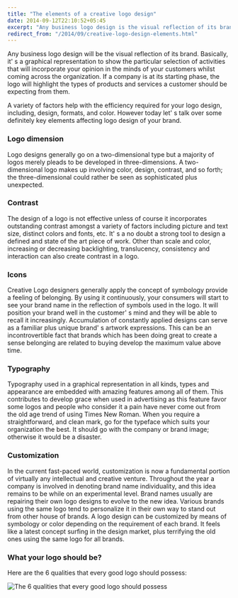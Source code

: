 ```yaml
---
title: "The elements of a creative logo design"
date: 2014-09-12T22:10:52+05:45
excerpt: "Any business logo design is the visual reflection of its brand."
redirect_from: "/2014/09/creative-logo-design-elements.html"
---
```


Any business logo design will be the visual reflection of its brand. Basically, it' s a graphical representation to show the particular selection of activities that will incorporate your opinion in the minds of your customers whilst coming across the organization. If a company is at its starting phase, the logo will highlight the types of products and services a customer should be expecting from them.

A variety of factors help with the efficiency required for your logo design, including, design, formats, and color. However today let' s talk over some definitely key elements affecting logo design of your brand.

### Logo dimension

Logo designs generally go on a two-dimensional type but a majority of logos merely pleads to be developed in three-dimensions. A two-dimensional logo makes up involving color, design, contrast, and so forth; the three-dimensional could rather be seen as sophisticated plus unexpected.

### Contrast

The design of a logo is not effective unless of course it incorporates outstanding contrast amongst a variety of factors including picture and text size, distinct colors and fonts, etc. It' s a no doubt a strong tool to design a defined and state of the art piece of work. Other than scale and color, increasing or decreasing backlighting, translucency, consistency and interaction can also create contrast in a logo.

### Icons

Creative Logo designers generally apply the concept of symbology provide a feeling of belonging. By using it continuously, your consumers will start to see your brand name in the reflection of symbols used in the logo. It will position your brand well in the customer' s mind and they will be able to recall it increasingly.  Accumulation of constantly applied designs can serve as a familiar plus unique brand' s artwork expressions. This can be an incontrovertible fact that brands which has been doing great to create a sense belonging are related to buying develop the maximum value above time.

### Typography

Typography used in a graphical representation in all kinds, types and appearance are embedded with amazing features among all of them. This contributes to develop grace when used in advertising as this feature favor some logos and people who consider it a pain have never come out from the old age trend of using Times New Roman. When you require a straightforward, and clean mark, go for the typeface which suits your organization the best. It should go with the company or brand image; otherwise it would be a disaster.

### Customization

In the current fast-paced world, customization is now a fundamental portion of virtually any intellectual and creative venture. Throughout the year a company is involved in denoting brand name individuality, and this idea remains to be while on an experimental level. Brand names usually are repairing their own logo designs to evolve to the new idea. Various brands using the same logo tend to personalize it in their own way to stand out from other house of brands. A logo design can be customized by means of symbology or color depending on the requirement of each brand. It feels like a latest concept surfing in the design market, plus terrifying the old ones using the same logo for all brands.

### What your logo should be?

Here are the 6 qualities that every good logo should possess:

![The 6 qualities that every good logo should possess](http://1.bp.blogspot.com/-AxZrHF4G07Q/VBMTuhcmzWI/AAAAAAAAGKM/6bUJue1ehXE/s1600/logo-design-tips-for-dummies-what-your-logo-should-be.gif)
